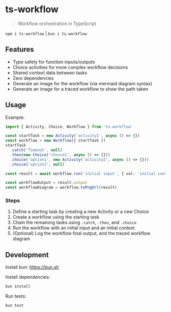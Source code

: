 # ts-workflow

> Workflow orchestration in TypeScript

`npm i ts-workflow` | `bun i ts-workflow`

## Features

- Type safety for function inputs/outputs
- Choice activities for more complex workflow decisions
- Shared context data between tasks
- Zero dependencies
- Generate an image for the workflow (via mermaid diagram syntax)
- Generate an image for a traced workflow to show the path taken

## Usage

Example:

```ts
import { Activity, Choice, Workflow } from 'ts-workflow'

const startTask = new Activity('activity1', async () => {})
const workflow = new Workflow({ startTask })
startTask
  .catch('Timeout', null)
  .then(new Choice('choice1', async () => {}))
  .choice('option1', new Activity('activity2', async () => {}))
  .choice('option2', null)

const result = await workflow.run('initial input', { val: 'initial context' })

const workflowOutput = result.output
const workflowDiagram = workflow.toPngUrl(result)
```

### Steps

1. Define a starting task by creating a new Activity or a new Choice
2. Create a workflow using the starting task
3. Chain the remaining tasks using `.catch`, `.then`, and `.choice`
4. Run the workflow with an initial input and an initial context
5. (Optional) Log the workflow final output, and the traced workflow diagram

## Development

Install bun: <https://bun.sh>

Install dependencies:

```bash
bun install
```

Run tests:

```bash
bun test
```
